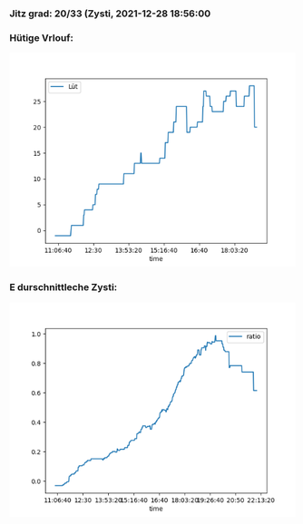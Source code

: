 ### Jitz grad: 20/33 (Zysti, 2021-12-28 18:56:00

### Hütige Vrlouf:
![Graph](Today.png)

### E durschnittleche Zysti:
![Graph](Zysti.png)